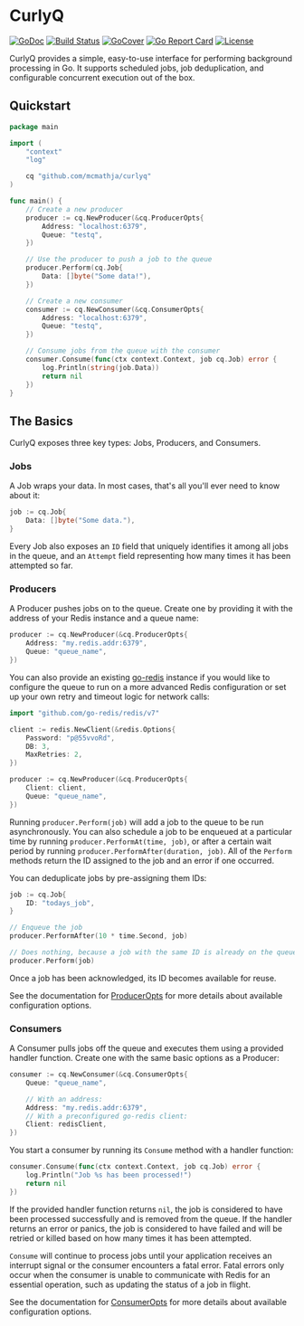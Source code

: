 # CurlyQ

[![GoDoc](https://godoc.org/github.com/mcmathja/curlyq?status.svg)](https://godoc.org/github.com/mcmathja/curlyq)
[![Build Status](https://api.travis-ci.org/mcmathja/curlyq.svg?branch=master)](https://travis-ci.org/mcmathja/curlyq)
[![GoCover](https://gocover.io/_badge/github.com/mcmathja/curlyq)](https://gocover.io/github.com/mcmathja/curlyq)
[![Go Report Card](https://goreportcard.com/badge/github.com/mcmathja/curlyq)](https://goreportcard.com/report/github.com/mcmathja/curlyq)
[![License](https://img.shields.io/github/license/mcmathja/curlyq.svg)](https://github.com/mcmathja/curlyq/blob/master/LICENSE)

CurlyQ provides a simple, easy-to-use interface for performing background processing in Go. It supports scheduled jobs, job deduplication, and configurable concurrent execution out of the box.

## Quickstart
```go
package main

import (
	"context"
	"log"

	cq "github.com/mcmathja/curlyq"
)

func main() {
	// Create a new producer
	producer := cq.NewProducer(&cq.ProducerOpts{
		Address: "localhost:6379",
		Queue: "testq",
	})

	// Use the producer to push a job to the queue
	producer.Perform(cq.Job{
		Data: []byte("Some data!"),
	})

	// Create a new consumer
	consumer := cq.NewConsumer(&cq.ConsumerOpts{
		Address: "localhost:6379",
		Queue: "testq",
	})

	// Consume jobs from the queue with the consumer
	consumer.Consume(func(ctx context.Context, job cq.Job) error {
		log.Println(string(job.Data))
		return nil
	})
}
```

## The Basics

CurlyQ exposes three key types: Jobs, Producers, and Consumers.


### Jobs

A Job wraps your data. In most cases, that's all you'll ever need to know about it:

```go
job := cq.Job{
	Data: []byte("Some data."),
}
```

Every Job also exposes an `ID` field that uniquely identifies it among all jobs in the queue, and an `Attempt` field representing how many times it has been attempted so far.

### Producers

A Producer pushes jobs on to the queue. Create one by providing it with the address of your Redis instance and a queue name:

```go
producer := cq.NewProducer(&cq.ProducerOpts{
	Address: "my.redis.addr:6379",
	Queue: "queue_name",
})
```

You can also provide an existing [go-redis](https://github.com/go-redis/redis) instance if you would like to configure the queue to run on a more advanced Redis configuration or set up your own retry and timeout logic for network calls:

```go
import "github.com/go-redis/redis/v7"

client := redis.NewClient(&redis.Options{
	Password: "p@55vvoRd",
	DB: 3,
	MaxRetries: 2,
})

producer := cq.NewProducer(&cq.ProducerOpts{
	Client: client,
	Queue: "queue_name",
})
```

Running `producer.Perform(job)` will add a job to the queue to be run asynchronously. You can also schedule a job to be enqueued at a particular time by running `producer.PerformAt(time, job)`, or after a certain wait period by running `producer.PerformAfter(duration, job)`. All of the `Perform` methods return the ID assigned to the job and an error if one occurred.

You can deduplicate jobs by pre-assigning them IDs:

```go
job := cq.Job{
	ID: "todays_job",
}

// Enqueue the job
producer.PerformAfter(10 * time.Second, job)

// Does nothing, because a job with the same ID is already on the queue
producer.Perform(job)
```

Once a job has been acknowledged, its ID becomes available for reuse.

See the documentation for [ProducerOpts](https://godoc.org/github.com/mcmathja/curlyq#ProducerOpts) for more details about available configuration options.

### Consumers

A Consumer pulls jobs off the queue and executes them using a provided handler function. Create one with the same basic options as a Producer:

```go
consumer := cq.NewConsumer(&cq.ConsumerOpts{
	Queue: "queue_name",

	// With an address:
	Address: "my.redis.addr:6379",
	// With a preconfigured go-redis client:
	Client: redisClient,
})
```

You start a consumer by running its `Consume` method with a handler function:

```go
consumer.Consume(func(ctx context.Context, job cq.Job) error {
	log.Println("Job %s has been processed!")
	return nil
})
```

If the provided handler function returns `nil`, the job is considered to have been processed successfully and is removed from the queue. If the handler returns an error or panics, the job is considered to have failed and will be retried or killed based on how many times it has been attempted.

`Consume` will continue to process jobs until your application receives an interrupt signal or the consumer encounters a fatal error. Fatal errors only occur when the consumer is unable to communicate with Redis for an essential operation, such as updating the status of a job in flight.

See the documentation for [ConsumerOpts](https://godoc.org/github.com/mcmathja/curlyq#ConsumerOpts) for more details about available configuration options.
